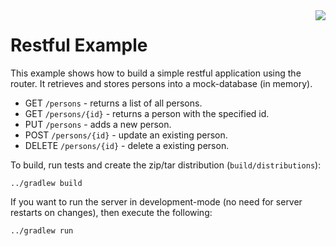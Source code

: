 <img align="right" src="https://raw.githubusercontent.com/purplejs/purplejs/master/misc/logo.png">

Restful Example
===============

This example shows how to build a simple restful application using the router. It retrieves and stores persons into a 
mock-database (in memory). 

* GET `/persons` - returns a list of all persons.
* GET `/persons/{id}` - returns a person with the specified id.
* PUT `/persons` - adds a new person.
* POST `/persons/{id}` - update an existing person.
* DELETE `/persons/{id}` - delete a existing person.

To build, run tests and create the zip/tar distribution (`build/distributions`):

```
../gradlew build
```

If you want to run the server in development-mode (no need for server restarts on changes), then execute the following:

```
../gradlew run
```
